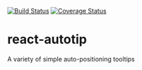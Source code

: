 [![Build Status](https://travis-ci.org/meinstein/react-autotip.svg?branch=master)](https://travis-ci.org/meinstein/react-autotip)
[![Coverage Status](https://coveralls.io/repos/github/meinstein/react-autotip/badge.svg?branch=master)](https://coveralls.io/github/meinstein/react-autotip?branch=master)

# react-autotip

A variety of simple auto-positioning tooltips
